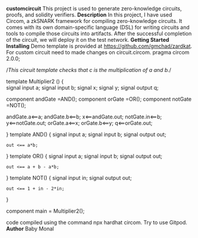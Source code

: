  **customcircuit**
 This project is used to generate zero-knowledge circuits, proofs, and solidity verifiers.
 **Description**
 In this project, I have used Circom,  a zkSNARK framework for compiling zero-knowledge circuits. 
 It comes with its own domain-specific language (DSL) for writing circuits and tools to compile those circuits into artifacts.
 After the successful completion of the circuit, we will deploy it on the test network.
 **Getting Started**
 **Installing**
 Demo template is provided at https://github.com/gmchad/zardkat.
 For custom circuit need to made changes on circuit.circom.
 pragma circom 2.0.0;

/*This circuit template checks that c is the multiplication of a and b.*/  

template Multiplier2 () {  
   signal input a;
   signal input b;
   signal x;
   signal y;
   signal output q;

   component andGate =AND();
   component orGate =OR();
   component notGate =NOT();

   andGate.a<==a;
   andGate.b<==b;
   x<==andGate.out;
   notGate.in<==b;
   y<==notGate.out;
  orGate.a<==x;
  orGate.b<==y;
   q<==orGate.out;
 
}
template AND() {
    signal input a;
    signal input b;
    signal output out;

    out <== a*b;
}
template OR() {
    signal input a;
    signal input b;
    signal output out;

    out <== a + b - a*b;
}
template NOT() {
    signal input in;
    signal output out;

    out <== 1 + in - 2*in;
}

component main = Multiplier2();

code compiled using the command npx hardhat circom.
Try to use Gitpod.
**Author**
Baby Monal
